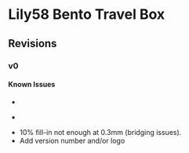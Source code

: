 # Lily58 Bento Travel Box

## Revisions

### v0

#### Known Issues

* ~~~USB cutout not high enough (USB plug higher than PCB top).~~~
* ~~~Key head space not enough to hold USB and TRRS cables. Either increase or reduce to 15mm and store cables elsewhere.~~~
* 10% fill-in not enough at 0.3mm (bridging issues).
* Add version number and/or logo

